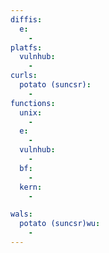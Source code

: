 ```yaml
---
diffis:
  e:
    -
platfs:
  vulnhub:
    -
curls:
  potato (suncsr):
    -
functions:
  unix:
    -
  e:
    -
  vulnhub:
    -
  bf:
    -
  kern:
    -

wals:
  potato (suncsr)wu:
    -
---
```

